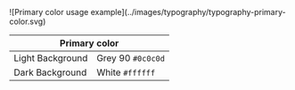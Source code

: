 <div class="grid-2" markdown="1">
![Primary color usage example](../images/typography/typography-primary-color.svg)

<div>
<table>
  <thead>
    <tr>
      <th colspan="2">Primary color</th>
    </tr>
  </thead>
  <tbody>
    <tr>
      <td>Light Background</td>
      <td>Grey 90 <code>#0c0c0d</code></td>
    </tr>
    <tr>
      <td>Dark Background</td>
      <td>White <code>#ffffff</code></td>
    </tr>
  </tbody>
</table>
</div>
</div>